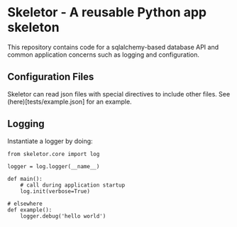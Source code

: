 Skeletor - A reusable Python app skeleton
=========================================
This repository contains code for a sqlalchemy-based database API
and common application concerns such as logging and configuration.

Configuration Files
-------------------
Skeletor can read json files with special directives to include other files.
See (here)[tests/example.json] for an example.

Logging
-------
Instantiate a logger by doing:

    from skeletor.core import log

    logger = log.logger(__name__)

    def main():
        # call during application startup
        log.init(verbose=True)

    # elsewhere
    def example():
        logger.debug('hello world')
